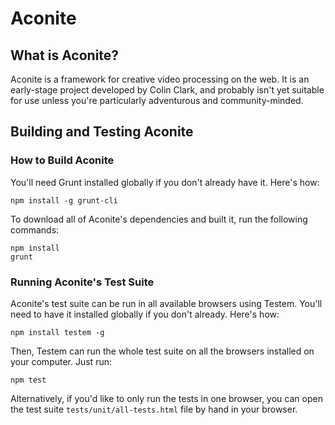 Aconite
=======

What is Aconite?
----------------

Aconite is a framework for creative video processing on the web.
It is an early-stage project developed by Colin Clark, and probably isn't yet suitable
for use unless you're particularly adventurous and community-minded.

Building and Testing Aconite
----------------------------

### How to Build Aconite

You'll need Grunt installed globally if you don't already have it. Here's how:

    npm install -g grunt-cli

To download all of Aconite's dependencies and built it, run the following commands:

    npm install
    grunt

### Running Aconite's Test Suite

Aconite's test suite can be run in all available browsers using Testem. You'll need to have it installed globally if you don't already. Here's how:

    npm install testem -g

Then, Testem can run the whole test suite on all the browsers installed on your computer. Just run:

    npm test

Alternatively, if you'd like to only run the tests in one browser, you can open the test suite ``tests/unit/all-tests.html`` file by hand in your browser.

